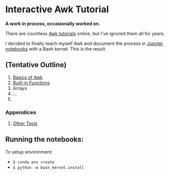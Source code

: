 # Interactive Awk Tutorial

__A work in process, occasionally worked on.__

There are countless [Awk tutorials](https://www.google.com/search?q=awk+tutorial) online, but I've ignored them all for years.

I decided to finally teach myself Awk and document the process in [Jupyter notebooks](http://jupyter.org/) with a Bash kernel. This is the result.

## (Tentative Outline)

1. [Basics of Awk](Lesson%2001%20Basics%20of%20Awk.ipynb)
2. [Built-in Functions](Lesson%2002%20Built%20in%20Functions.ipynb)
3. Arrays
4. ...
5.
### Appendices

1. [Other Tools](Appendix%2001%20Other%20Tools.ipynb)


## Running the notebooks:

To setup environment:

* `$ conda env create`
* `$ python -m bash_kernel.install`
